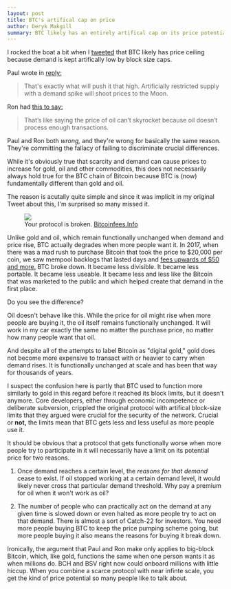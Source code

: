 ```yaml
---
layout: post
title: BTC's artifical cap on price
author: Deryk Makgill
summary: BTC likely has an entirely artifical cap on its price potential. Thanks Core!
---
```


I rocked the boat a bit when I [tweeted](https://twitter.com/derykmakgill/status/1217636530342318083) that BTC likely has price ceiling because demand is kept artifically low by block size caps.

Paul wrote in [reply:](https://twitter.com/thenotfakepaul/status/1217645331564855297)

> That's exactly what will push it that high. Artificially restricted supply with a demand spike will shoot prices to the Moon.

Ron had [this to say:](https://twitter.com/rweisbein/status/1217818382315159553) 

> That’s like saying the price of oil can’t skyrocket because oil doesn’t process enough transactions. 

Paul and Ron both *wrong,* and they're wrong for basically the same reason. They're committing the fallacy of failing to discriminate crucial differences.

While it's obviously true that scarcity and demand can cause prices to increase for gold, oil and other commodities, this does not necessarily always hold true for the BTC chain of Bitcoin because BTC is (now) fundamentally different than gold and oil.

The reason is acutally quite simple and since it was implicit in my original Tweet about this, I'm surprised so many missed it. 

<figure class="side" data-url="https://i.insider.com/5a4587124aa6b526008b757e?width=2500&format=jpeg&auto=webp">
  <a href="https://i.insider.com/5a4587124aa6b526008b757e?width=2500&format=jpeg&auto=webp" target="_blank">
    <img src="https://i.insider.com/5a4587124aa6b526008b757e?width=2500&format=jpeg&auto=webp" loading="lazy">
  </a>
  <figcaption>
   Your protocol is broken.
    
  <span class="image-credit">
        <a href="https://i.insider.com/5a4587124aa6b526008b757e?width=2500&format=jpeg&auto=webpg" target="_blank">Bitcoinfees.Info</a>
      </span>
    
  </figcaption>
</figure>

Unlike gold and oil, which remain functionally unchanged when demand and price rise, BTC actually degrades when more people want it. In 2017, when there was a mad rush to purchase Bitcoin that took the price to $20,000 per coin, we saw mempool backlogs that lasted days and [fees upwards of $50 and more.](https://www.businessinsider.com/bitcoin-payment-mining-fees-hit-new-high-2017-12) BTC broke down. It became less divisible. It became less portable. It became less useable. It became less and less like the Bitcoin that was marketed to the public and which helped create that demand in the first place.

Do you see the difference?

Oil doesn't behave like this. While the price for oil might rise when more people are buying it, the oil itself remains functionally unchanged. It will work in my car exactly the same no matter the purchase price, no matter how many people want that oil. 

And despite all of the attempts to label Bitcoin as "digital gold," gold does not become more expensive to transact with or heavier to carry when demand rises. It is functionally unchanged at scale and has been that way for thousands of years.

I suspect the confusion here is partly that BTC used to function more similarly to gold in this regard before it reached its block limits, but it doesn't anymore. Core developers, either through economic incompetence or deliberate subversion, crippled the original protocol with artifical block-size limits that they argued were crucial for the security of the network. Crucial or **not,** the limits mean that BTC gets less and less useful as more people use it.

It should be obvious that a protocol that gets functionally worse when more people try to participate in it will necessarily have a limit on its potential price for two reasons.

1. Once demand reaches a certain level, the *reasons for that demand* cease to exist. If oil stopped working at a certain demand level, it would likely never cross that particular demand threshold. Why pay a premium for oil when it won't work as oil?

2. The number of people who can practically act on the demand at any given time is slowed down or even halted as more people try to act on that demand. There is almost a sort of Catch-22 for investors. You need more people buying BTC to keep the price pumping scheme going, but more people buying it also means the reasons for buying it break down.

Ironically, the argument that Paul and Ron make only applies to big-block Bitcoin, which, like gold, functions the same when one person wants it as when millions do. BCH and BSV right now could onboard millions with little hiccup. When you combine a scarce protocol with near infinte scale, you get the kind of price potential so many people like to talk about.

